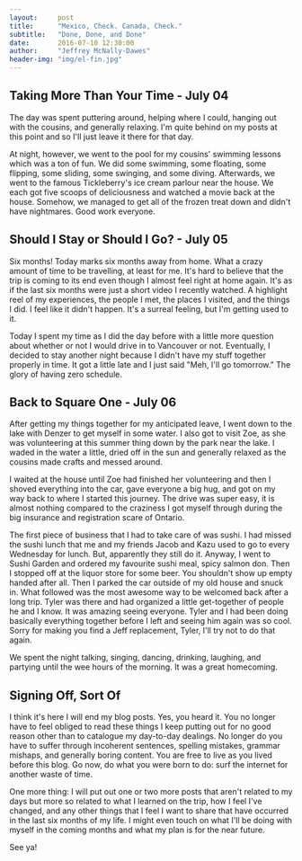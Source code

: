 ```yaml
---
layout:     post
title:      "Mexico, Check. Canada, Check."
subtitle:   "Done, Done, and Done"
date:       2016-07-10 12:30:00
author:     "Jeffrey McNally-Dawes"
header-img: "img/el-fin.jpg"
---
```

Taking More Than Your Time - July 04
---
The day was spent puttering around, helping where I could, hanging out with
the cousins, and generally relaxing. I'm quite behind on my posts at this
point and so I'll just leave it there for that day.

At night, however, we went to the pool for my cousins' swimming lessons
which was a ton of fun. We did some swimming, some floating, some flipping,
some sliding, some swinging, and some diving. Afterwards, we went to the
famous Tickleberry's ice cream parlour near the house. We each got five
scoops of deliciousness and watched a movie back at the house. Somehow, we
managed to get all of the frozen treat down and didn't have nightmares. Good
work everyone.

Should I Stay or Should I Go? - July 05
---
Six months! Today marks six months away from home. What a crazy amount of
time to be travelling, at least for me. It's hard to believe that the trip
is coming to its end even though I almost feel right at home again. It's as
if the last six months were just a short video I recently watched. A
highlight reel of my experiences, the people I met, the places I visited, and
the things I did. I feel like it didn't happen. It's a surreal feeling, but
I'm getting used to it.

Today I spent my time as I did the day before with a little more question
about whether or not I would drive in to Vancouver or not. Eventually, I
decided to stay another night because I didn't have my stuff together properly
in time. It got a little late and I just said "Meh, I'll go tomorrow." The
glory of having zero schedule.

Back to Square One - July 06
---
After getting my things together for my anticipated leave, I went down to the
lake with Denzer to get myself in some water. I also got to visit Zoe, as
she was volunteering at this summer thing down by the park near the lake.
I waded in the water a little, dried off in the sun and generally relaxed
as the cousins made crafts and messed around.

I waited at the house until Zoe had finished her volunteering and then I
shoved everything into the car, gave everyone a big hug, and got on my way
back to where I started this journey. The drive was super easy, it is
almost nothing compared to the craziness I got myself through during the
big insurance and registration scare of Ontario.

The first piece of business that I had to take care of was sushi. I had
missed the sushi lunch that me and my friends Jacob and Kazu used to go to
every Wednesday for lunch. But, apparently they still do it. Anyway, I went
to Sushi Garden and ordered my favourite sushi meal, spicy salmon don. Then
I stopped off at the liquor store for some beer. You shouldn't show up
empty handed after all. Then I parked the car outside of my old house and
snuck in. What followed was the most awesome way to be welcomed back after
a long trip. Tyler was there and had organized a little get-together of people
he and I know. It was amazing seeing everyone. Tyler and I had been doing
basically everything together before I left and seeing him again was so
cool. Sorry for making you find a Jeff replacement, Tyler, I'll try not to
do that again.

We spent the night talking, singing, dancing, drinking, laughing, and
partying until the wee hours of the morning. It was a great homecoming.

Signing Off, Sort Of
---
I think it's here I will end my blog posts. Yes, you heard it. You no longer
have to feel obliged to read these things I keep putting out for no good
reason other than to catalogue my day-to-day dealings. No longer do you have
to suffer through incoherent sentences, spelling mistakes, grammar mishaps,
and generally boring content. You are free to live as you lived before this
blog. Go now, do what you were born to do: surf the internet for another
waste of time.

One more thing: I will put out one or two more posts that aren't related to
my days but more so related to what I learned on the trip, how I feel I've
changed, and any other things that I feel I want to share that have occurred
in the last six months of my life. I might even touch on what I'll be doing
with myself in the coming months and what my plan is for the near future.

See ya!
